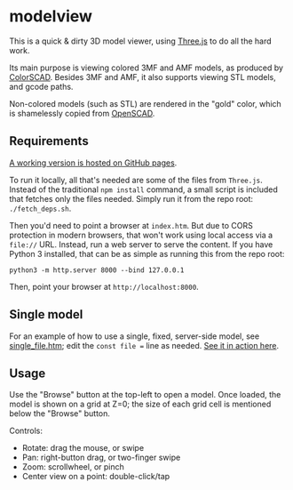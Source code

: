 modelview
=========

This is a quick & dirty 3D model viewer, using [Three.js](https://threejs.org/) to do all the hard work.

Its main purpose is viewing colored 3MF and AMF models, as produced by [ColorSCAD](https://github.com/jschobben/colorscad). 
Besides 3MF and AMF, it also supports viewing STL models, and gcode paths.

Non-colored models (such as STL) are rendered in the "gold" color, which is shamelessly copied from [OpenSCAD](https://openscad.org/).

Requirements
------------

[A working version is hosted on GitHub pages](https://jschobben.github.io/modelview/).

To run it locally, all that's needed are some of the files from `Three.js`.
Instead of the traditional `npm install` command, a small script is included that fetches only the files needed.
Simply run it from the repo root: `./fetch_deps.sh`.

Then you'd need to point a browser at `index.htm`. But due to CORS protection in modern browsers,
that won't work using local access via a `file://` URL.
Instead, run a web server to serve the content.
If you have Python 3 installed, that can be as simple as running this from the repo root:
```
python3 -m http.server 8000 --bind 127.0.0.1
```
Then, point your browser at `http://localhost:8000`.

Single model
------------

For an example of how to use a single, fixed, server-side model, see [single_file.htm](single_file.htm); edit the `const file =` line as needed.
[See it in action here](https://jschobben.github.io/modelview/single_file.htm).

Usage
-----

Use the "Browse" button at the top-left to open a model.
Once loaded, the model is shown on a grid at Z=0; the size of each grid cell is mentioned below the "Browse" button.

Controls:
- Rotate: drag the mouse, or swipe
- Pan: right-button drag, or two-finger swipe
- Zoom: scrollwheel, or pinch
- Center view on a point: double-click/tap
